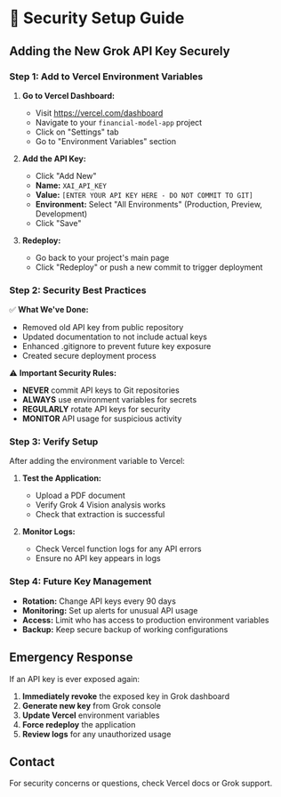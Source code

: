 # 🔐 Security Setup Guide

## Adding the New Grok API Key Securely

### Step 1: Add to Vercel Environment Variables

1. **Go to Vercel Dashboard:**
   - Visit https://vercel.com/dashboard
   - Navigate to your `financial-model-app` project
   - Click on "Settings" tab
   - Go to "Environment Variables" section

2. **Add the API Key:**
   - Click "Add New"
   - **Name:** `XAI_API_KEY`
   - **Value:** `[ENTER YOUR API KEY HERE - DO NOT COMMIT TO GIT]`
   - **Environment:** Select "All Environments" (Production, Preview, Development)
   - Click "Save"

3. **Redeploy:**
   - Go back to your project's main page
   - Click "Redeploy" or push a new commit to trigger deployment

### Step 2: Security Best Practices

✅ **What We've Done:**
- Removed old API key from public repository
- Updated documentation to not include actual keys
- Enhanced .gitignore to prevent future key exposure
- Created secure deployment process

⚠️ **Important Security Rules:**
- **NEVER** commit API keys to Git repositories
- **ALWAYS** use environment variables for secrets
- **REGULARLY** rotate API keys for security
- **MONITOR** API usage for suspicious activity

### Step 3: Verify Setup

After adding the environment variable to Vercel:

1. **Test the Application:**
   - Upload a PDF document
   - Verify Grok 4 Vision analysis works
   - Check that extraction is successful

2. **Monitor Logs:**
   - Check Vercel function logs for any API errors
   - Ensure no API key appears in logs

### Step 4: Future Key Management

- **Rotation:** Change API keys every 90 days
- **Monitoring:** Set up alerts for unusual API usage
- **Access:** Limit who has access to production environment variables
- **Backup:** Keep secure backup of working configurations

## Emergency Response

If an API key is ever exposed again:

1. **Immediately revoke** the exposed key in Grok dashboard
2. **Generate new key** from Grok console
3. **Update Vercel** environment variables
4. **Force redeploy** the application
5. **Review logs** for any unauthorized usage

## Contact

For security concerns or questions, check Vercel docs or Grok support.